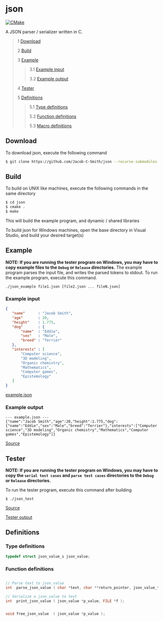 # json
[![CMake](https://github.com/Jacob-C-Smith/json/actions/workflows/cmake.yml/badge.svg)](https://github.com/Jacob-C-Smith/json/actions/workflows/cmake.yml)

 A JSON parser / serializer written in C. 
 
 > 1 [Download](#download)
 >
 > 2 [Build](#build)
 >
 > 3 [Example](#example)
 >
 >> 3.1 [Example input](#example-input)
 >>
 >> 3.2 [Example output](#example-output)
 >
 > 4 [Tester](#tester)
 >
 > 5 [Definitions](#definitions)
 >
 >> 5.1 [Type definitions](#type-definitions)
 >>
 >> 5.2 [Function definitions](#function-definitions)
 >>
 >> 5.3 [Macro definitions](#macro-definitinos)

 ## Download
 To download json, execute the following command
 ```bash
 $ git clone https://github.com/Jacob-C-Smith/json --recurse-submodules
 ```
 ## Build
 To build on UNIX like machines, execute the following commands in the same directory
 ```bash
 $ cd json
 $ cmake .
 $ make
 ```
  This will build the example program, and dynamic / shared libraries

  To build json for Windows machines, open the base directory in Visual Studio, and build your desired target(s)
 ## Example
 **NOTE: If you are running the tester program on Windows, you may have to copy example files to the ```Debug``` or ```Release``` directories.**
 The example program parses the input file, and writes the parsed tokens to stdout. To run the example program, execute this command.
 ```
 ./json_example file1.json [file2.json ... fileN.json]
 ```
 ### Example input 
 ```json
{
    "name"      : "Jacob Smith",
    "age"       : 20,
    "height"    : 1.775,
    "dog"       : {
        "name"  : "Eddie",
        "sex"   : "Male",
        "breed" : "Terrier"
    },
    "interests" : [
        "Computer science",
        "3D modeling",
        "Organic chemistry",
        "Mathematics",
        "Computer games",
        "Epistemology"
    ]
}
 ```
[example.json](example.json)

 ### Example output
 ```
--- example.json ---
{"name":"Jacob Smith","age":20,"height":1.775,"dog":{"name":"Eddie","sex":"Male","breed":"Terrier"},"interests":["Computer science","3D modeling","Organic chemistry","Mathematics","Computer games","Epistemology"]}

 ```
 [Source](main.c)
 
 ## Tester
 **NOTE: If you are running the tester program on Windows, you may have to copy the ```serial test cases``` and ```parse test cases``` directories to the ```Debug``` or ```Release``` directories.**

 To run the tester program, execute this command after building
 ```
 $ ./json_test
 ```
 [Source](json_test.c)
 
 [Tester output](test_output.txt)
 ## Definitions
 
 ### Type definitions
 ```c
 typedef struct json_value_s json_value;
 ```
 ### Function definitions

 ```c

// Parse text to json_value
int  parse_json_value ( char *text, char **return_pointer, json_value_t **pp_value );

// Serialize a json_value to text 
int  print_json_value ( json_value *p_value, FILE *f );


void free_json_value  ( json_value *p_value );
 ```

